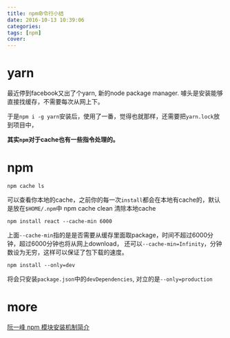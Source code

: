 ```yaml
---
title: npm命令行小结
date: 2016-10-13 10:39:06
categories:
tags: [npm]
cover:  
---
```


# yarn

最近停到facebook又出了个yarn, 新的node package manager. 
噱头是安装能够直接找缓存，不需要每次从网上下。

于是`npm i -g yarn`安装后，使用了一番，觉得也就那样，还需要把`yarn.lock`放到项目中，

**其实`npm`对于cache也有一些指令处理的。**
<!--more-->
# npm
    npm cache ls
可以查看你本地的cache，之前你的每一次`install`都会在本地有cache的，默认是放在`$HOME/.npm`中
    npm cache clean
清除本地cache

    npm install react --cache-min 6000
上面`--cache-min`指的是是否需要从缓存里面取package，时间不超过6000分钟，超过6000分钟也将从网上download，
还可以`--cache-min=Infinity`，分钟数设为无穷，这样可以保证了包下载的速度。

    npm install --only=dev
将会只安装`package.json`中的`devDependencies`, 对立的是`--only=production`

# more
[ 阮一峰 npm 模块安装机制简介](http://www.ruanyifeng.com/blog/2016/01/npm-install.html)

